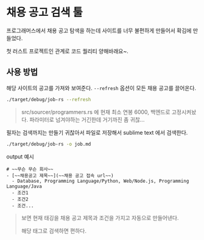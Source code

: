 # 채용 공고 검색 툴

프로그래머스에서 채용 공고 탐색을 하는데 사이트를 너무 불편하게 만들어서 확김에 만들었다.

첫 러스트 프로젝트인 관계로 코드 퀄리티 양해바래요~.

## 사용 방법

해당 사이트의 공고를 가져와 보여준다.
`--refresh` 옵션이 모든 채용 공고를 끌어온다.
```bash
./target/debug/job-rs --refresh
```
> src/sourcer/programmers.rs 에 현재 최소 연봉 6000, 백엔드로 고정시켜놨다. 
> 파라미터로 넘겨야하는 거긴한데 거기까진 좀 귀찮...

필자는 검색까지는 만들기 귀찮아서 파일로 저장해서 sublime text 에서 검색한다. 
```bash
./target/debug/job-rs -o job.md
```
output 예시
```
# ~~무슨 무슨 회사~~
- [~~채용공고 제목~~](~~채용 공고 접속 url~~)
  - Database, Programming Language/Python, Web/Node.js, Programming Language/Java
  - 조건1
  - 조건2
  - 조건...
```
> 보면 현재 태깅을 채용 공고 제목과 조건을 가지고 자동으로 만들어낸다.
> 
> 해당 태그로 검색하면 편하다.